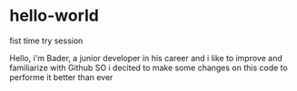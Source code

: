 # hello-world
fist time try session

Hello, i'm Bader, a junior developer in his career and i like to improve and familiarize with Github
SO i decited to make some changes on this code to performe it better than ever
